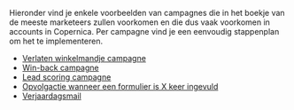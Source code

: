 Hieronder vind je enkele voorbeelden van campagnes die in het boekje van
de meeste marketeers zullen voorkomen en die dus vaak voorkomen in
accounts in Copernica. Per campagne vind je een eenvoudig stappenplan om
het te implementeren.

-   [Verlaten winkelmandje
    campagne](./verlaten-winkelmandjes-email-campagne-een-uitgewerkt-voorbeeld.md)
-   [Win-back campagne](./win-back-terugwin-campagne-in-copernica.md)
-   [Lead scoring campagne](./lead-scoring-campagne-in-copernica.md)
-   [Opvolgactie wanneer een formulier is X keer
    ingevuld](./trigger-follow-up-when-web-form-has-been-submitted-x-times.md)
-   [Verjaardagsmail](./een-verjaardagselectie-maken.md)

